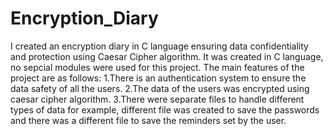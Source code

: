 # Encryption_Diary
I created an encryption diary in C language ensuring data confidentiality and protection using Caesar Cipher algorithm.
It was created in C language, no sepcial modules were used for this project. The main features of the project are as follows:
1.There is an authentication system to ensure the data safety of all the users.
2.The data of the users was encrypted using caesar cipher algorithm.
3.There were separate files to handle different types of data for example, different file was created to save the passwords and there was a different file to save the reminders set by the user.
